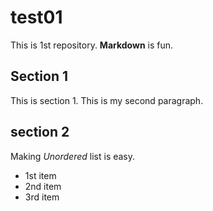 # test01
 
This is 1st repository.
**Markdown** is fun.

## Section 1
This is section 1.
This is my second paragraph.

## section 2
Making *Unordered* list is easy.

- 1st item
- 2nd item
- 3rd item
